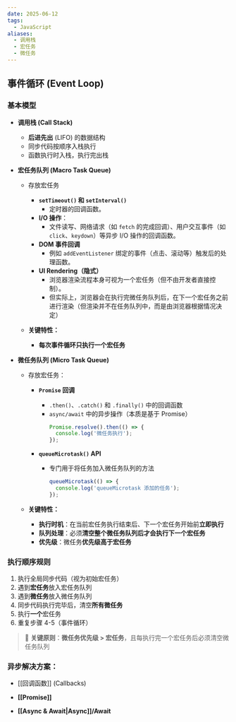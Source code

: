 ```yaml
---
date: 2025-06-12
tags:
  - JavaScript
aliases:
  - 调用栈
  - 宏任务
  - 微任务
---
```

## 事件循环 (Event Loop) 

### 基本模型

- **调用栈 (Call Stack)**
  - **后进先出** (LIFO) 的数据结构
  - 同步代码按顺序入栈执行
  - 函数执行时入栈，执行完出栈


- **宏任务队列 (Macro Task Queue)**
  - 存放宏任务
    - **`setTimeout()` 和 `setInterval()`**
      - 定时器的回调函数。
    - **I/O 操作**：
      - 文件读写、网络请求（如 `fetch` 的完成回调）、用户交互事件（如 `click`、`keydown`）等异步 I/O 操作的回调函数。
    - **DOM 事件回调**
      - 例如 `addEventListener` 绑定的事件（点击、滚动等）触发后的处理函数。
    - **UI Rendering（隐式）**
      - 浏览器渲染流程本身可视为一个宏任务（但不由开发者直接控制）。
      - 但实际上，浏览器会在执行完微任务队列后，在下一个宏任务之前进行渲染（但渲染并不在任务队列中，而是由浏览器根据情况决定）

  - **关键特性：**
    - **每次事件循环只执行一个宏任务**


- **微任务队列 (Micro Task Queue)**
  - 存放宏任务：
    - **`Promise` 回调**
      - `.then()`、`.catch()` 和 `.finally()` 中的回调函数
      - `async/await` 中的异步操作（本质是基于 Promise）
        ```js
        Promise.resolve().then(() => {
          console.log('微任务执行');
        });
        ```

    - **`queueMicrotask()` API**
      - 专门用于将任务加入微任务队列的方法
        ```js
        queueMicrotask(() => {
          console.log('queueMicrotask 添加的任务');
        });
        ```

  - **关键特性：**
    - **执行时机**：在当前宏任务执行结束后、下一个宏任务开始前**立即执行**
    - **队列处理**：必须**清空整个微任务队列后才会执行下一个宏任务**
    - **优先级**：微任务**优先级高于宏任务**



### 执行顺序规则
1. 执行全局同步代码（视为初始宏任务）
2. 遇到**宏任务**放入宏任务队列
3. 遇到**微任务**放入微任务队列
4. 同步代码执行完毕后，清空**所有微任务**
5. 执行**一个**宏任务
6. 重复步骤 4-5（事件循环）

> 📌 **关键原则**：**微任务优先级 > 宏任务**，且每执行完一个宏任务后必须清空微任务队列



### 异步解决方案：

- [[回调函数]] (Callbacks)

- **[[Promise]]**

- **[[Async & Await|Async]]/Await**
